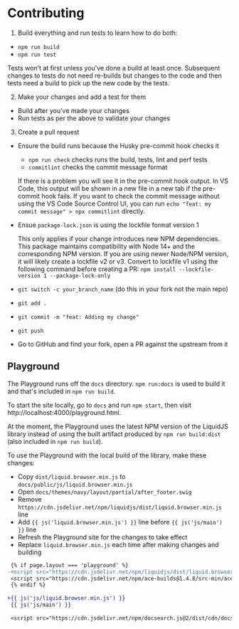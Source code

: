 # Contributing

1. Build everything and run tests to learn how to do both:
  - `npm run build`
  - `npm run test`

  Tests won't at first unless you've done a build at least once.
  Subsequent changes to tests do not need re-builds but changes to the code and
  then tests need a build to pick up the new code by the tests.

2. Make your changes and add a test for them
  - Build after you've made your changes
  - Run tests as per the above to validate your changes

3. Create a pull request
  - Ensure the build runs because the Husky pre-commit hook checks it
    - `npm run check` checks runs the build, tests, lint and perf tests
    - `commitlint` checks the commit message format
    
    If there is a problem you will see it in the pre-commit hook output.
    In VS Code, this output will be shown in a new file in a new tab if the
    pre-commit hook fails.
    If you want to check the commit message without using the VS Code Source
    Control UI, you can run `echo "feat: my commit message" > npx commitlint`
    directly.
  
  - Ensue `package-lock.json` is using the lockfile format version 1

    This only applies if your change introduces new NPM dependencies.
    This package maintains compatibility with Node 14+ and the corresponding NPM
    version.
    If you are using newer Node/NPM version, it will likely create a lockfile v2
    or v3.
    Convert to lockfile v1 using the following command before creating a PR:
    `npm install --lockfile-version 1 --package-lock-only`

  - `git switch -c your_branch_name` (do this in your fork not the main repo)
  - `git add .`
  - `git commit -m "feat: Adding my change"`
  - `git push`
  - Go to GitHub and find your fork, open a PR against the upstream from it

## Playground

The Playground runs off the `docs` directory.
`npm run:docs` is used to build it and that's included in `npm run build`.

To start the site locally, go to `docs` and run `npm start`, then visit
http://localhost:4000/playground.html.

At the moment, the Playground uses the latest NPM version of the LiquidJS
library instead of using the built artifact produced by `npm run build:dist`
(also included in `npm run build`).

To use the Playground with the local build of the library, make these changes:

- Copy `dist/liquid.browser.min.js` to `docs/public/js/liquid.browser.min.js`
- Open `docs/themes/navy/layout/partial/after_footer.swig`
- Remove `https://cdn.jsdelivr.net/npm/liquidjs/dist/liquid.browser.min.js` line
- Add `{{ js('liquid.browser.min.js') }}` line before `{{ js('js/main') }}` line
- Refresh the Playground site for the changes to take effect
- Replace `liquid.browser.min.js` each time after making changes and building

```diff
 {% if page.layout === 'playground' %}
-<script src="https://cdn.jsdelivr.net/npm/liquidjs/dist/liquid.browser.min.js"></script>
 <script src="https://cdn.jsdelivr.net/npm/ace-builds@1.4.8/src-min/ace.js"></script>
 {% endif %}
 
+{{ js('js/liquid.browser.min.js') }}
 {{ js('js/main') }}
 
 <script src="https://cdn.jsdelivr.net/npm/docsearch.js@2/dist/cdn/docsearch.min.js"></script>
```
